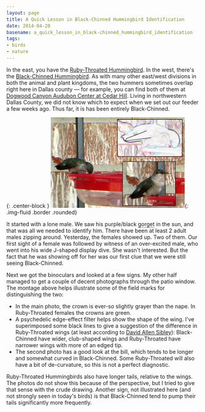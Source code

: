 ```yaml
---
layout: page
title: A Quick Lesson in Black-Chinned Hummingbird Identification
date: 2014-04-20
basename: a_quick_lesson_in_black-chinned_hummingbird_identification
tags:
- birds
- nature
---
```


In the east, you have the [Ruby-Throated
Hummingbird](http://birds.audubon.org/birds/ruby-throated-hummingbird). In the west, there's the [Black-Chinned
Hummingbird](http://birds.audubon.org/birds/black-chinned-hummingbird). As with many other east/west divisions in both the animal and
plant kingdoms, the two hummers sometimes overlap right here in Dallas county
&mdash; for example, you can find both of them at [Dogwood Canyon Audubon Center at Cedar
Hill](http://dogwoodcanyon.audubon.org/). Living in northwestern Dallas County, we did not know which to expect
when we set out our feeder a few weeks ago. Thus far, it is has been entirely
Black-Chinned.

{: .center-block }
![black chinned hummmer photo montage](/images/blackChinFemale-thumb-350x237-48.png){: .img-fluid .border .rounded}

<!--more-->

It started with a lone male. We saw his purple/black <span style="border-bottom:
1px black dotted" title="also known as the 'throat'">gorget</span> in the sun,
and that was all we needed to identify him. There have been at least 2 adult
males zipping around. Yesterday, the females showed up. Two of them. Our first
sight of a female was followed by witness of an over-excited male, who went into
his wide J-shaped display dive. She wasn't interested. But the fact that he was
showing off for her was our first clue that we were still seeing Black-Chinned.

Next we got the binoculars and looked at a few signs. My other half managed to
get a couple of decent photographs through the patio window.  The montage above
helps illustrate some of the field marks for distinguishing the two:

* In the main photo, the crown is ever-so slightly grayer than the nape. In
  Ruby-Throated females the crowns are green.
* A psychedelic edge-effect filter helps show the shape of the wing. I've
  superimposed some black lines to give a suggestion of the difference in
  Ruby-Throated wings (at least according to <a
  href="http://www.sibleyguides.com/">David Allen Sibley</a>): Black-Chinned
  have wider, club-shaped wings and Ruby-Throated have narrower wings with more
  of an edged tip.
* The second photo has a good look at the bill, which tends to be longer and
  somewhat curved in Black-Chinned. Some Ruby-Throated will also have a bit of
  de-curvature, so this is  not a perfect diagnostic.

Ruby-Throated Hummingbirds also have longer tails, relative to the wings. The
photos do not show this because of the perspective, but I tried to give that
sense with the crude drawing. Another sign, not illustrated here (and not
strongly seen in today's birds) is that Black-Chinned tend to pump their tails
significantly more frequently.
